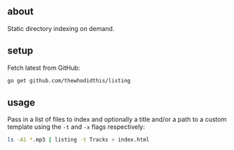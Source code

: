 ## about

Static directory indexing on demand.

## setup

Fetch latest from GitHub:

```sh
go get github.com/thewhodidthis/listing
```

## usage

Pass in a list of files to index and optionally a title and/or a path to a custom template using the `-t` and `-x` flags respectively:
```sh
ls -A1 *.mp3 | listing -t Tracks > index.html
```
